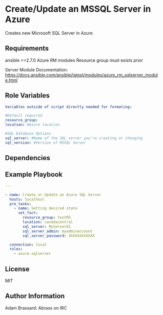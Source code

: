Create/Update an MSSQL Server in Azure
=========

Creates new Microsoft SQL Server in Azure

Requirements
------------

ansible >=2.7.0
Azure RM modules
Resource group must exists prior

Server Module Documentation: <https://docs.ansible.com/ansible/latest/modules/azure_rm_sqlserver_module.html>

Role Variables
--------------

```yaml
Variables outside of script directly needed for formating:

#Default required
resource_group:
location: #Azure location

#SQL Database Options
sql_server: #Name of the SQL server you're creating or changing
sql_version: #Version of MSSQL Server
```

Dependencies
------------

Example Playbook
----------------

```yaml
---

- name: Create or Update an Azure SQL Server
  hosts: localhost
  pre_tasks:
    - name: Setting desired state
      set_fact:
        resource_group: testRG
        location: canadacentral
        sql_server: MyServer01
        sql_server_admin: myadminaccount
        sql_server_password: XXXXXXXXXXXX

  connection: local
  roles:
    - azure-sqlserver

```

License
-------

MIT

Author Information
------------------

Adam Brassard: Abrass on IRC